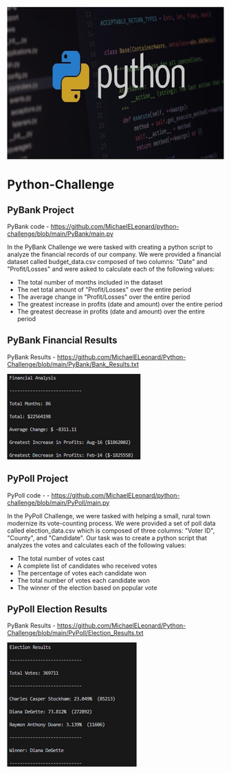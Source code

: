 <img src="Pics/Header.png" width="716" height="354">

# Python-Challenge

## PyBank Project

PyBank code - https://github.com/MichaelELeonard/python-challenge/blob/main/PyBank/main.py

In the PyBank Challenge we were tasked with creating a python script to analyze the financial records of our company. We were provided a financial dataset called budget_data.csv composed of two columns: "Date" and "Profit/Losses" and were asked to calculate each of the following values:

* The total number of months included in the dataset <br>
* The net total amount of "Profit/Losses" over the entire period <br>
* The average change in "Profit/Losses" over the entire period <br>
* The greatest increase in profits (date and amount) over the entire period <br>
* The greatest decrease in profits (date and amount) over the entire period <br>

## PyBank Financial Results

PyBank Results - https://github.com/MichaelELeonard/Python-Challenge/blob/main/PyBank/Bank_Results.txt

<img src="Pics/PyBank Results.png" width="310" height="199">

<br>



## PyPoll Project

PyPoll code - - https://github.com/MichaelELeonard/python-challenge/blob/main/PyPoll/main.py

In the PyPoll Challenge, we were tasked with helping a small, rural town modernize its vote-counting process.  We were provided a set of poll data called election_data.csv which is composed of three columns: "Voter ID", "County", and "Candidate". Our task was to create a python script that analyzes the votes and calculates each of the following values:

* The total number of votes cast
* A complete list of candidates who received votes
* The percentage of votes each candidate won
* The total number of votes each candidate won
* The winner of the election based on popular vote

## PyPoll Election Results

PyBank Results - https://github.com/MichaelELeonard/Python-Challenge/blob/main/PyPoll/Election_Results.txt


<img src="Pics/PyPoll Results.png" width="301" height="289">

